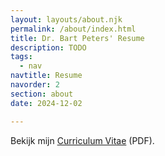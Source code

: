 ```yaml
---
layout: layouts/about.njk
permalink: /about/index.html
title: Dr. Bart Peters' Resume
description: TODO
tags:
  - nav
navtitle: Resume
navorder: 2
section: about
date: 2024-12-02

---
```


Bekijk mijn <a href="/static/CV-Bart-Peters-27112024.pdf">Curriculum Vitae</a> (PDF).
